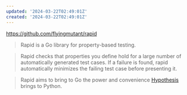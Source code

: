 ```yaml
---
updated: '2024-03-22T02:49:01Z'
created: '2024-03-22T02:49:01Z'
---
```

https://github.com/flyingmutant/rapid

> Rapid is a Go library for property-based testing.

> Rapid checks that properties you define hold for a large number of automatically generated test cases. If a failure is found, rapid automatically minimizes the failing test case before presenting it.

> Rapid aims to bring to Go the power and convenience [Hypothesis](https://github.com/HypothesisWorks/hypothesis) brings to Python.



